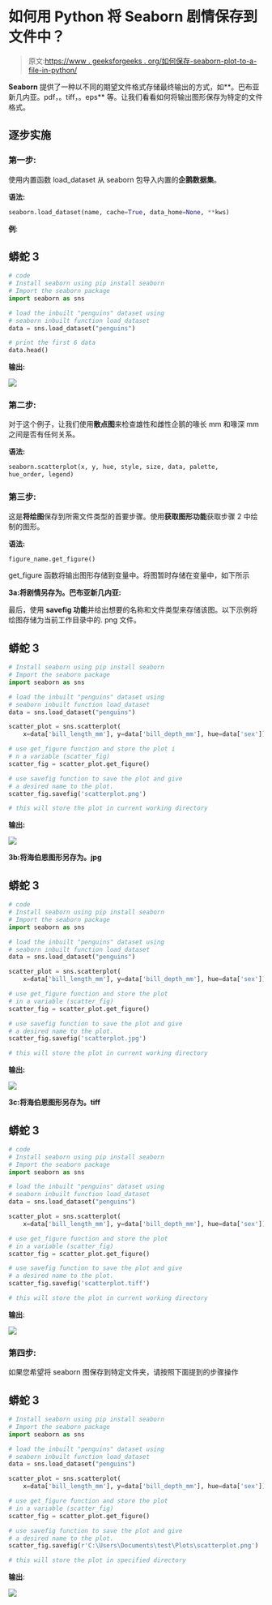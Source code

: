 # 如何用 Python 将 Seaborn 剧情保存到文件中？

> 原文:[https://www . geeksforgeeks . org/如何保存-seaborn-plot-to-a-file-in-python/](https://www.geeksforgeeks.org/how-to-save-seaborn-plot-to-a-file-in-python/)

**Seaborn** 提供了一种以不同的期望文件格式存储最终输出的方式，如**。巴布亚新几内亚。pdf，。tiff，。eps** 等。让我们看看如何将输出图形保存为特定的文件格式。

## 逐步实施

### **第一步:**

使用内置函数 load_dataset 从 seaborn 包导入内置的**企鹅数据集**。

**语法:**

```py
seaborn.load_dataset(name, cache=True, data_home=None, **kws)
```

**例**:

## 蟒蛇 3

```py
# code
# Install seaborn using pip install seaborn
# Import the seaborn package
import seaborn as sns

# load the inbuilt "penguins" dataset using 
# seaborn inbuilt function load_dataset
data = sns.load_dataset("penguins")

# print the first 6 data
data.head()
```

**输出:**

![](img/cfce88d9990af5da26ee0ee7ac160e9f.png)

### **第二步:**

对于这个例子，让我们使用**散点图**来检查雄性和雌性企鹅的喙长 mm 和喙深 mm 之间是否有任何关系。

**语法:**

```py
seaborn.scatterplot(x, y, hue, style, size, data, palette,
hue_order, legend)
```

### **第三步:**

这是**将绘图**保存到所需文件类型的首要步骤。使用**获取图形功能**获取步骤 2 中绘制的图形。

**语法:**

```py
figure_name.get_figure()
```

get_figure 函数将输出图形存储到变量中。将图暂时存储在变量中，如下所示

**3a:将剧情另存为。巴布亚新几内亚:**

最后，使用 **savefig 功能**并给出想要的名称和文件类型来存储该图。以下示例将绘图存储为当前工作目录中的. png 文件。

## 蟒蛇 3

```py
# Install seaborn using pip install seaborn
# Import the seaborn package
import seaborn as sns

# load the inbuilt "penguins" dataset using 
# seaborn inbuilt function load_dataset
data = sns.load_dataset("penguins")

scatter_plot = sns.scatterplot(
    x=data['bill_length_mm'], y=data['bill_depth_mm'], hue=data['sex'])

# use get_figure function and store the plot i
# n a variable (scatter_fig)
scatter_fig = scatter_plot.get_figure()

# use savefig function to save the plot and give 
# a desired name to the plot.
scatter_fig.savefig('scatterplot.png')

# this will store the plot in current working directory
```

**输出:**

![](img/0bd4c64198516d111a4ea1e21fccff8e.png)

**3b:将海伯恩图形另存为。jpg**

## 蟒蛇 3

```py
# code
# Install seaborn using pip install seaborn
# Import the seaborn package
import seaborn as sns

# load the inbuilt "penguins" dataset using
# seaborn inbuilt function load_dataset
data = sns.load_dataset("penguins")

scatter_plot = sns.scatterplot(
    x=data['bill_length_mm'], y=data['bill_depth_mm'], hue=data['sex'])

# use get_figure function and store the plot 
# in a variable (scatter_fig)
scatter_fig = scatter_plot.get_figure()

# use savefig function to save the plot and give
# a desired name to the plot.
scatter_fig.savefig('scatterplot.jpg')

# this will store the plot in current working directory
```

**输出:**

![](img/0bd4c64198516d111a4ea1e21fccff8e.png)

**3c:将海伯恩图形另存为。tiff**

## 蟒蛇 3

```py
# code
# Install seaborn using pip install seaborn
# Import the seaborn package
import seaborn as sns

# load the inbuilt "penguins" dataset using 
# seaborn inbuilt function load_dataset
data = sns.load_dataset("penguins")

scatter_plot = sns.scatterplot(
    x=data['bill_length_mm'], y=data['bill_depth_mm'], hue=data['sex'])

# use get_figure function and store the plot 
# in a variable (scatter_fig)
scatter_fig = scatter_plot.get_figure()

# use savefig function to save the plot and give 
# a desired name to the plot.
scatter_fig.savefig('scatterplot.tiff')

# this will store the plot in current working directory
```

**输出**:

![](img/0bd4c64198516d111a4ea1e21fccff8e.png)

### **第四步:**

如果您希望将 seaborn 图保存到特定文件夹，请按照下面提到的步骤操作

## 蟒蛇 3

```py
# Install seaborn using pip install seaborn
# Import the seaborn package
import seaborn as sns

# load the inbuilt "penguins" dataset using 
# seaborn inbuilt function load_dataset
data = sns.load_dataset("penguins")

scatter_plot = sns.scatterplot(
    x=data['bill_length_mm'], y=data['bill_depth_mm'], hue=data['sex'])

# use get_figure function and store the plot 
# in a variable (scatter_fig)
scatter_fig = scatter_plot.get_figure()

# use savefig function to save the plot and give 
# a desired name to the plot.
scatter_fig.savefig(r'C:\Users\Documents\test\Plots\scatterplot.png')

# this will store the plot in specified directory
```

**输出**:

![](img/0bd4c64198516d111a4ea1e21fccff8e.png)